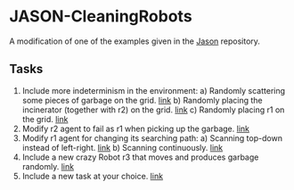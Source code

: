 # JASON-CleaningRobots

A modification of one of the examples given in the [Jason](https://github.com/jason-lang/jason) repository.

## Tasks

1) Include more indeterminism in the environment:
  a) Randomly scattering some pieces of garbage on the grid. [link][Task_1a]
  b) Randomly placing the incinerator (together with r2) on the grid. [link][Task_1b]
  c) Randomly placing r1 on the grid. [link][Task_1c]
2) Modify r2 agent to fail as r1 when picking up the garbage. [link][Task_2]
3) Modify r1 agent for changing its searching path:
  a) Scanning top-down instead of left-right. [link][Task_3a]
  b) Scanning continuously. [link][Task_3b]
4) Include a new crazy Robot r3 that moves and produces garbage randomly. [link][Task_4]
5) Include a new task at your choice. [link][Task_5]

[Task_1a]: https://github.com/FerMod/JASON-CleaningRobots/commit/b0c4519334e156f35a13aad4626f1cc074f37309
[Task_1b]: https://github.com/FerMod/JASON-CleaningRobots/commit/91f8fab8efdd6570211159c830aa57dd4707f5a5
[Task_1c]: https://github.com/FerMod/JASON-CleaningRobots/commit/cd49e0dbceda77fab58f9d0b9620dc3f039e7f4d
[Task_2]: https://github.com/FerMod/JASON-CleaningRobots/commit/dced7efe21be00fca5079916917e91dcdda3c99c
[Task_3a]: https://github.com/FerMod/JASON-CleaningRobots/commit/17eace09fd6d2e174b53d94eae5ec8b4b9a2869f
[Task_3b]: https://github.com/FerMod/JASON-CleaningRobots/commit/e0cb31450ff75f71a2f95f6b684f26412dbea57b
[Task_4]: https://github.com/FerMod/JASON-CleaningRobots/commit/
[Task_5]: https://github.com/FerMod/JASON-CleaningRobots/commit/